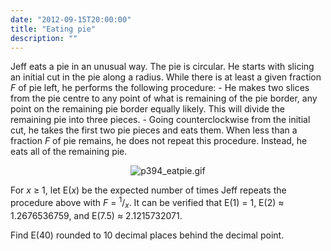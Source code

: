 ```yaml
---
date: "2012-09-15T20:00:00"
title: "Eating pie"
description: ""
---
```


<p>
Jeff eats a pie in an unusual way.
The pie is circular. He starts with slicing an initial cut in the pie along a radius.
While there is at least a given fraction <var>F</var> of pie left, he performs the following procedure:
- He makes two slices from the pie centre to any point of what is remaining of the pie border, any point on the remaining pie border equally likely. This will divide the remaining pie into three pieces. 
- Going counterclockwise from the initial cut, he takes the first two pie pieces and eats them.
When less than a fraction <var>F</var> of pie remains, he does not repeat this procedure. Instead, he eats all of the remaining pie.
</p>
<p align="center">
<img alt="p394_eatpie.gif" src="/images/p394_eatpie.gif"/></p>
<p>
For <var>x</var> ≥ 1, let E(<var>x</var>) be the expected number of times Jeff repeats the procedure above with <var>F</var> = <sup>1</sup>/<sub><var>x</var></sub>.
It can be verified that  E(1) = 1, E(2) ≈ 1.2676536759, and E(7.5) ≈ 2.1215732071.
</p>
<p>
Find E(40) rounded to 10 decimal places behind the decimal point.
</p>

